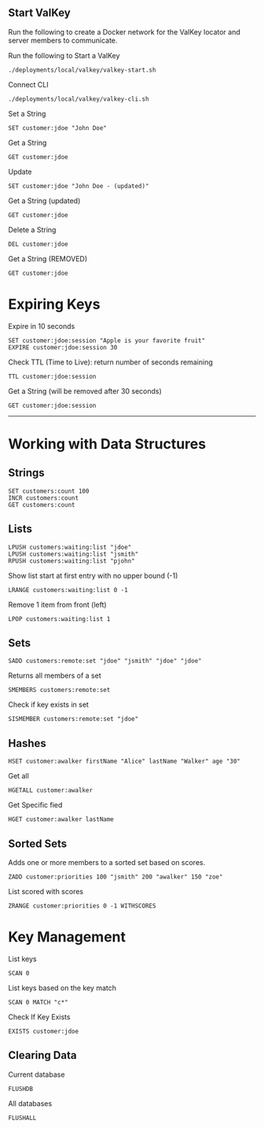 ## Start ValKey

Run the following to create a Docker network for the ValKey locator and server members to communicate.


Run the following to Start a ValKey

```shell
./deployments/local/valkey/valkey-start.sh
```


Connect CLI

```shell
./deployments/local/valkey/valkey-cli.sh
```

Set a String

```shell
SET customer:jdoe "John Doe"
```

Get a String

```shell
GET customer:jdoe
```

Update

```shell
SET customer:jdoe "John Doe - (updated)"
```


Get a String (updated)

```shell
GET customer:jdoe
```

Delete a String

```shell
DEL customer:jdoe
```


Get a String (REMOVED)

```shell
GET customer:jdoe
```

# Expiring Keys

Expire in 10 seconds
```shell
SET customer:jdoe:session "Apple is your favorite fruit"
EXPIRE customer:jdoe:session 30
```

Check TTL (Time to Live): return number of seconds remaining

```shell
TTL customer:jdoe:session
```

Get a String (will be removed after 30 seconds)

```shell
GET customer:jdoe:session
```

-------------

# Working with Data Structures

## Strings

```shell
SET customers:count 100
INCR customers:count
GET customers:count
```


## Lists

```shell
LPUSH customers:waiting:list "jdoe"
LPUSH customers:waiting:list "jsmith"
RPUSH customers:waiting:list "pjohn"
```

Show list start at first entry with no upper bound (-1)

```shell
LRANGE customers:waiting:list 0 -1
```

Remove 1 item from front (left) 

```shell
LPOP customers:waiting:list 1
```

## Sets

```shell
SADD customers:remote:set "jdoe" "jsmith" "jdoe" "jdoe"
```

Returns all members of a set

```shell
SMEMBERS customers:remote:set
```

Check if key exists in set

```shell
SISMEMBER customers:remote:set "jdoe"
```

## Hashes

```shell
HSET customer:awalker firstName "Alice" lastName "Walker" age "30"
```

Get all

```shell
HGETALL customer:awalker
```

Get Specific fied

```shell
HGET customer:awalker lastName
```


## Sorted Sets


Adds one or more members to a sorted set based on scores.

```shell
ZADD customer:priorities 100 "jsmith" 200 "awalker" 150 "zoe"
```

List scored with scores

```shell
ZRANGE customer:priorities 0 -1 WITHSCORES
```


# Key Management

List keys

```shell
SCAN 0 
```

List keys based on the key match

```shell
SCAN 0 MATCH "c*"
```

Check If Key Exists

```shell
EXISTS customer:jdoe
```


## Clearing Data

Current database

```shell
FLUSHDB   
```

All databases

```shell
FLUSHALL  
```

